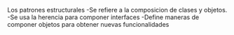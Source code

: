 Los patrones estructurales
	-Se refiere a la composicion de clases y objetos.
	-Se usa la herencia para componer interfaces
	-Define maneras de componer objetos para obtener nuevas funcionalidades